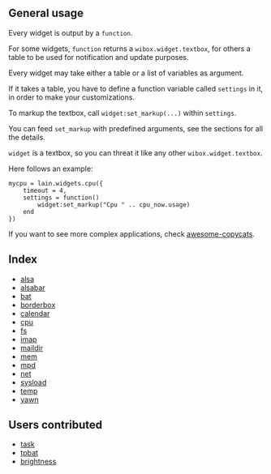 General usage
-------------

Every widget is output by a `function`.

For some widgets, `function` returns a `wibox.widget.textbox`, for others a table to be used for notification and update purposes.

Every widget may take either a table or a list of variables as argument.

If it takes a table, you have to define a function variable called `settings` in it, in order to make your customizations.

To markup the textbox, call `widget:set_markup(...)` within `settings`.

You can feed `set_markup` with predefined arguments, see the sections for all the details.

`widget` is a textbox, so you can threat it like any other `wibox.widget.textbox`.

Here follows an example: 

    mycpu = lain.widgets.cpu({
        timeout = 4,
        settings = function()
            widget:set_markup("Cpu " .. cpu_now.usage)
        end
    })

If you want to see more complex applications, check [awesome-copycats](https://github.com/copycat-killer/awesome-copycats).

Index
-----

- [alsa](https://github.com/copycat-killer/lain/wiki/alsa)
- [alsabar](https://github.com/copycat-killer/lain/wiki/alsabar)
- [bat](https://github.com/copycat-killer/lain/wiki/bat)
- [borderbox](https://github.com/copycat-killer/lain/wiki/borderbox)
- [calendar](https://github.com/copycat-killer/lain/wiki/calendar)
- [cpu](https://github.com/copycat-killer/lain/wiki/cpu)
- [fs](https://github.com/copycat-killer/lain/wiki/fs)
- [imap](https://github.com/copycat-killer/lain/wiki/imap)
- [maildir](https://github.com/copycat-killer/lain/wiki/maildir)
- [mem](https://github.com/copycat-killer/lain/wiki/mem)
- [mpd](https://github.com/copycat-killer/lain/wiki/mpd)
- [net](https://github.com/copycat-killer/lain/wiki/net)
- [sysload](https://github.com/copycat-killer/lain/wiki/sysload)
- [temp](https://github.com/copycat-killer/lain/wiki/temp)
- [yawn](https://github.com/copycat-killer/lain/wiki/yawn)

Users contributed
----------------

- [task](https://github.com/copycat-killer/lain/wiki/task)
- [tpbat](https://github.com/copycat-killer/lain/wiki/tpbat)
- [brightness](https://github.com/copycat-killer/lain/wiki/brightness)
